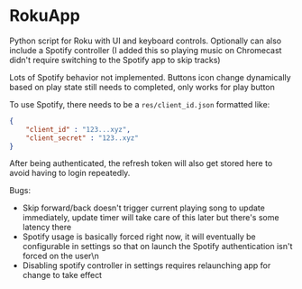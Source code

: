 # RokuApp
Python script for Roku with UI and keyboard controls. Optionally can also include a Spotify controller
 (I added this so playing music on Chromecast didn't require switching to the Spotify app to skip tracks)

Lots of Spotify behavior not implemented. Buttons icon change dynamically based on play state still needs to completed, only works for play button <br />

To use Spotify, there needs to be a `res/client_id.json` formatted like:
```json
{
    "client_id" : "123...xyz",
    "client_secret" : "123..xyz"
}
```
After being authenticated, the refresh token will also get stored here to avoid having to login repeatedly.


Bugs: 
* Skip forward/back doesn't trigger current playing song to update immediately, update timer will take care of this 
later but there's some latency there
* Spotify usage is basically forced right now, it will eventually be configurable in settings so that on launch the Spotify authentication isn't forced on the user\n
* Disabling spotify controller in settings requires relaunching app for change to take effect

